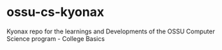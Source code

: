 # ossu-cs-kyonax
Kyonax repo for the learnings and Developments of the OSSU Computer Science program - College Basics
